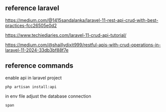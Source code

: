 ## reference laravel 



https://medium.com/@1415sandalanka/laravel-11-rest-api-crud-with-best-practices-fcc26505e0d2

https://www.techiediaries.com/laravel-11-crud-api-tutorial/

https://medium.com/@shaillydixit999/restful-apis-with-crud-operations-in-laravel-11-2024-33db3bf88f7e


## reference commands 

enable api in laravel project

```
php artisan install:api
```

in env file adjust the database connection 

```
span
```
